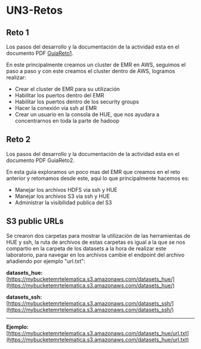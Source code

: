 # UN3-Retos

## Reto 1
Los pasos del desarrollo y la documentación de la actividad esta en el documento PDF [GuiaReto1](https://github.com/urregozw/UN3-Retos/blob/main/GuiaReto1.pdf).

En este principalmente creamos un cluster de EMR en AWS, seguimos el paso a paso y con este creamos el cluster dentro de AWS, logramos realizar:
- Crear el cluster de EMR para su utilización
- Habilitar los puertos dentro del EMR
- Habilitar los puertos dentro de los security groups
- Hacer la conexión via ssh al EMR
- Crear un usuario en la consola de HUE, que nos ayudara a concentrarnos en toda la parte de hadoop

## Reto 2
Los pasos del desarrollo y la documentación de la actividad esta en el documento PDF GuiaReto2.


En esta guia exploramos un poco mas del EMR que creamos en el reto anterior y retomamos desde este, aqui lo que principalmente hacemos es:
- Manejar los archivos HDFS via ssh y HUE
- Manejar los archivos S3 via ssh y HUE
- Administrar la visibilidad publica del S3

## S3 public URLs

Se crearon dos carpetas para mostrar la utilización de las herramientas de HUE y ssh, la ruta de archivos de estas carpetas es igual a la que se nos compartio en la carpeta de los datasets a la hora de realizar este laboratorio, para navegar en los archivos cambie el endpoint del archivo añadiendo por ejemplo "url.txt":

**datasets_hue:** [https://mybucketemrtelematica.s3.amazonaws.com/datasets_hue/](https://mybucketemrtelematica.s3.amazonaws.com/datasets_hue/)

**datasets_ssh:** [https://mybucketemrtelematica.s3.amazonaws.com/datasets_ssh/](https://mybucketemrtelematica.s3.amazonaws.com/datasets_ssh/)

---
**Ejemplo:** [https://mybucketemrtelematica.s3.amazonaws.com/datasets_hue/url.txt](https://mybucketemrtelematica.s3.amazonaws.com/datasets_hue/url.txt)
